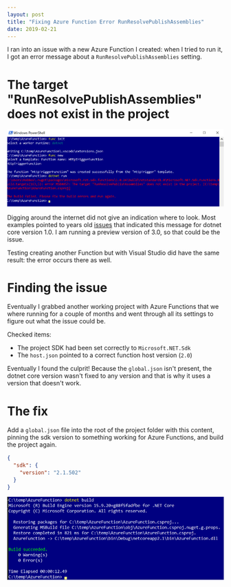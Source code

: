 ```yaml
---
layout: post
title: "Fixing Azure Function Error RunResolvePublishAssemblies"
date: 2019-02-21
---
```


I ran into an issue with a new Azure Function I created: when I tried to run it, I got an error message about a `RunResolvePublishAssemblies` setting.

# The target "RunResolvePublishAssemblies" does not exist in the project
![](/images/2019/20190221/2019_02_21_01_PowerShell_Example.png)

Digging around the internet did not give an indication where to look. Most examples pointed to years old [issues](https://github.com/Azure/azure-functions-vs-build-sdk/issues/92) that indicated this message for dotnet core version 1.0. I am running a preview version of 3.0, so that could be the issue.

Testing creating another Function but with Visual Studio did have the same result: the error occurs there as well.

# Finding the issue
Eventually I grabbed another working project with Azure Functions that we where running for a couple of months and went through all its settings to figure out what the issue could be.

Checked items:
* The project SDK had been set correctly to `Microsoft.NET.Sdk`
* The `host.json` pointed to a correct function host version (`2.0`)

Eventually I found the culprit! Because the `global.json` isn't present, the dotnet core version wasn't fixed to any version and that is why it uses a version that doesn't work.

# The fix
Add a `global.json` file into the root of the project folder with this content, pinning the sdk version to something working for Azure Functions, and build the project again.

``` json
{
  "sdk": {
    "version": "2.1.502"
  }
}
```

![](/images/2019/20190221/2019_02_21_01_PowerShell_Working.png)